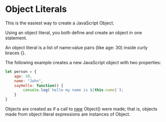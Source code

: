 # Object Literals

This is the easiest way to create a JavaScript Object.

Using an object literal, you both define and create an object in one statement.

An object literal is a list of name:value pairs (like age: 30) inside curly braces {}.

The following example creates a new JavaScript object with two properties:

```javascript
let person = {
    age: 30,
    name: "John",
    sayHello: function() {
        console.log(`hello my name is ${this.name}`);
    }
}
```

Objects are created as if a call to [new](./new-operator.md) Object() were made; that is, objects made from object literal expressions are instances of Object.